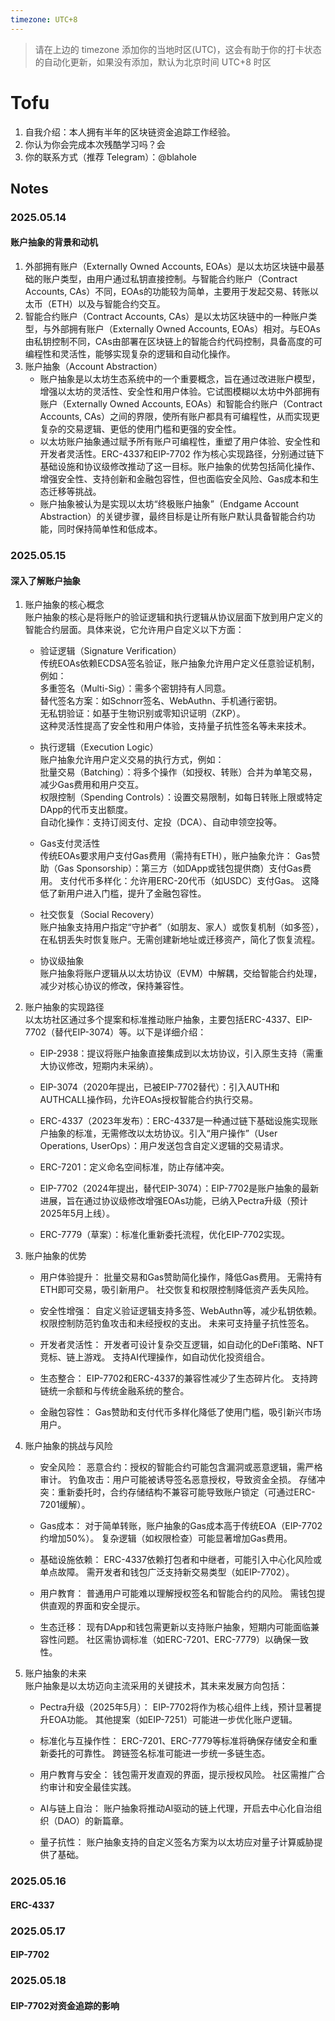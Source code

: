 ```yaml
---
timezone: UTC+8
---
```


> 请在上边的 timezone 添加你的当地时区(UTC)，这会有助于你的打卡状态的自动化更新，如果没有添加，默认为北京时间 UTC+8 时区

# Tofu

1. 自我介绍：本人拥有半年的区块链资金追踪工作经验。
2. 你认为你会完成本次残酷学习吗？会
3. 你的联系方式（推荐 Telegram）：@blahole

## Notes

<!-- Content_START -->

### 2025.05.14
#### 账户抽象的背景和动机
1. 外部拥有账户（Externally Owned Accounts, EOAs）是以太坊区块链中最基础的账户类型，由用户通过私钥直接控制。与智能合约账户（Contract Accounts, 
CAs）不同，EOAs的功能较为简单，主要用于发起交易、转账以太币（ETH）以及与智能合约交互。
2. 智能合约账户（Contract Accounts, CAs）是以太坊区块链中的一种账户类型，与外部拥有账户（Externally Owned Accounts, EOAs）相对。与EOAs由私钥控制不同，CAs由部署在区块链上的智能合约代码控制，具备高度的可编程性和灵活性，能够实现复杂的逻辑和自动化操作。
3. 账户抽象（Account Abstraction）  
   * 账户抽象是以太坊生态系统中的一个重要概念，旨在通过改进账户模型，增强以太坊的灵活性、安全性和用户体验。它试图模糊以太坊中外部拥有账户（Externally Owned Accounts,
   EOAs）和智能合约账户（Contract Accounts, CAs）之间的界限，使所有账户都具有可编程性，从而实现更复杂的交易逻辑、更低的使用门槛和更强的安全性。  
   * 以太坊账户抽象通过赋予所有账户可编程性，重塑了用户体验、安全性和开发者灵活性。ERC-4337和EIP-7702
   作为核心实现路径，分别通过链下基础设施和协议级修改推动了这一目标。账户抽象的优势包括简化操作、增强安全性、支持创新和金融包容性，但也面临安全风险、Gas成本和生态迁移等挑战。  
   * 账户抽象被认为是实现以太坊“终极账户抽象”（Endgame Account Abstraction）的关键步骤，最终目标是让所有账户默认具备智能合约功能，同时保持简单性和低成本。

### 2025.05.15
#### 深入了解账户抽象
1. 账户抽象的核心概念  
账户抽象的核心是将账户的验证逻辑和执行逻辑从协议层面下放到用户定义的智能合约层面。具体来说，它允许用户自定义以下方面：

   - 验证逻辑（Signature Verification）  
传统EOAs依赖ECDSA签名验证，账户抽象允许用户定义任意验证机制，例如：  
多重签名（Multi-Sig）：需多个密钥持有人同意。  
替代签名方案：如Schnorr签名、WebAuthn、手机通行密钥。  
无私钥验证：如基于生物识别或零知识证明（ZKP）。  
这种灵活性提高了安全性和用户体验，支持量子抗性签名等未来技术。  

   - 执行逻辑（Execution Logic）  
账户抽象允许用户定义交易的执行方式，例如：  
批量交易（Batching）：将多个操作（如授权、转账）合并为单笔交易，减少Gas费用和用户交互。  
权限控制（Spending Controls）：设置交易限制，如每日转账上限或特定DApp的代币支出额度。  
自动化操作：支持订阅支付、定投（DCA）、自动申领空投等。  

   - Gas支付灵活性  
传统EOAs要求用户支付Gas费用（需持有ETH），账户抽象允许：
Gas赞助（Gas Sponsorship）：第三方（如DApp或钱包提供商）支付Gas费用。
支付代币多样化：允许用ERC-20代币（如USDC）支付Gas。
这降低了新用户进入门槛，提升了金融包容性。

   - 社交恢复（Social Recovery）  
账户抽象支持用户指定“守护者”（如朋友、家人）或恢复机制（如多签），在私钥丢失时恢复账户。无需创建新地址或迁移资产，简化了恢复流程。  

   - 协议级抽象  
账户抽象将账户逻辑从以太坊协议（EVM）中解耦，交给智能合约处理，减少对核心协议的修改，保持兼容性。  
     

2. 账户抽象的实现路径  
以太坊社区通过多个提案和标准推动账户抽象，主要包括ERC-4337、EIP-7702（替代EIP-3074）等。以下是详细介绍：  
   
   - EIP-2938：提议将账户抽象直接集成到以太坊协议，引入原生支持（需重大协议修改，短期内未采纳）。

   - EIP-3074（2020年提出，已被EIP-7702替代）：引入AUTH和AUTHCALL操作码，允许EOAs授权智能合约执行交易。

   - ERC-4337（2023年发布）：ERC-4337是一种通过链下基础设施实现账户抽象的标准，无需修改以太坊协议。引入“用户操作”（User Operations, UserOps）：用户发送包含自定义逻辑的交易请求。

   - ERC-7201：定义命名空间标准，防止存储冲突。

   - EIP-7702（2024年提出，替代EIP-3074）：EIP-7702是账户抽象的最新进展，旨在通过协议级修改增强EOAs功能，已纳入Pectra升级（预计2025年5月上线）。

   - ERC-7779（草案）：标准化重新委托流程，优化EIP-7702实现。


3. 账户抽象的优势  
   - 用户体验提升：
批量交易和Gas赞助简化操作，降低Gas费用。
无需持有ETH即可交易，吸引新用户。
社交恢复和权限控制降低资产丢失风险。

   - 安全性增强：
自定义验证逻辑支持多签、WebAuthn等，减少私钥依赖。
权限控制防范钓鱼攻击和未经授权的支出。
未来可支持量子抗性签名。

   - 开发者灵活性：
开发者可设计复杂交互逻辑，如自动化的DeFi策略、NFT竞标、链上游戏。
支持AI代理操作，如自动优化投资组合。

   - 生态整合：
EIP-7702和ERC-4337的兼容性减少了生态碎片化。
支持跨链统一余额和与传统金融系统的整合。

   - 金融包容性：
Gas赞助和支付代币多样化降低了使用门槛，吸引新兴市场用户。


4. 账户抽象的挑战与风险
   - 安全风险：
恶意合约：授权的智能合约可能包含漏洞或恶意逻辑，需严格审计。
钓鱼攻击：用户可能被诱导签名恶意授权，导致资金全损。
存储冲突：重新委托时，合约存储结构不兼容可能导致账户锁定（可通过ERC-7201缓解）。

   - Gas成本：
对于简单转账，账户抽象的Gas成本高于传统EOA（EIP-7702约增加50%）。
复杂逻辑（如权限检查）可能显著增加Gas费用。

   - 基础设施依赖：
ERC-4337依赖打包者和中继者，可能引入中心化风险或单点故障。
需开发者和钱包广泛支持新交易类型（如EIP-7702）。

   - 用户教育：
普通用户可能难以理解授权签名和智能合约的风险。
需钱包提供直观的界面和安全提示。

   - 生态迁移：
现有DApp和钱包需更新以支持账户抽象，短期内可能面临兼容性问题。
社区需协调标准（如ERC-7201、ERC-7779）以确保一致性。
     

5. 账户抽象的未来  
账户抽象是以太坊迈向主流采用的关键技术，其未来发展方向包括：

   - Pectra升级（2025年5月）：
EIP-7702将作为核心组件上线，预计显著提升EOA功能。
其他提案（如EIP-7251）可能进一步优化账户逻辑。

   - 标准化与互操作性：
ERC-7201、ERC-7779等标准将确保存储安全和重新委托的可靠性。
跨链签名标准可能进一步统一多链生态。

   - 用户教育与安全：
钱包需开发直观的界面，提示授权风险。
社区需推广合约审计和安全最佳实践。

   - AI与链上自治：
账户抽象将推动AI驱动的链上代理，开启去中心化自治组织（DAO）的新篇章。

   - 量子抗性：
账户抽象支持的自定义签名方案为以太坊应对量子计算威胁提供了基础。
     

### 2025.05.16
#### ERC-4337

### 2025.05.17
#### EIP-7702

### 2025.05.18
#### EIP-7702对资金追踪的影响

<!-- Content_END -->
